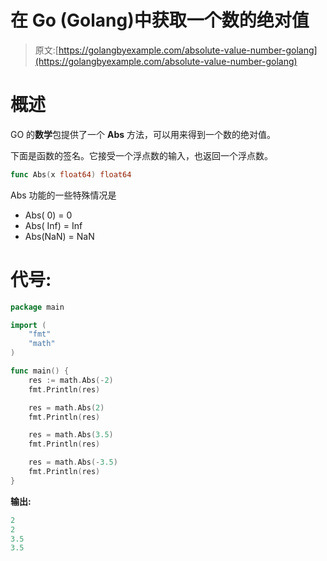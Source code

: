 # 在 Go (Golang)中获取一个数的绝对值

> 原文:[https://golangbyexample.com/absolute-value-number-golang](https://golangbyexample.com/absolute-value-number-golang)

# **概述**

GO 的**数学**包提供了一个 **Abs** 方法，可以用来得到一个数的绝对值。

下面是函数的签名。它接受一个浮点数的输入，也返回一个浮点数。

```go
func Abs(x float64) float64
```

Abs 功能的一些特殊情况是

*   Abs( 0) = 0
*   Abs( Inf) = Inf
*   Abs(NaN) = NaN

# **代号:**

```go
package main

import (
    "fmt"
    "math"
)

func main() {
    res := math.Abs(-2)
    fmt.Println(res)

    res = math.Abs(2)
    fmt.Println(res)

    res = math.Abs(3.5)
    fmt.Println(res)

    res = math.Abs(-3.5)
    fmt.Println(res)
}
```

**输出:**

```go
2
2
3.5
3.5
```